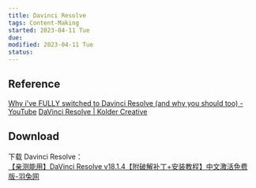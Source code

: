 ```yaml
---
title: Davinci Resolve
tags: Content-Making   
started: 2023-04-11 Tue
due: 
modified: 2023-04-11 Tue
status: 
---
```

## Reference
[Why i've FULLY switched to Davinci Resolve (and why you should too) - YouTube](https://www.youtube.com/watch?v=LhONgaaLjHk)
[DaVinci Resolve | Kolder Creative](https://www.koldercreative.com/courses/davinci)
## Download
下载 Davinci Resolve：  
[【亲测能用】DaVinci Resolve v18.1.4【附破解补丁+安装教程】中文激活免费版-羽兔网](https://www.yutu.cn/softhtml/showsoft_8443.html)